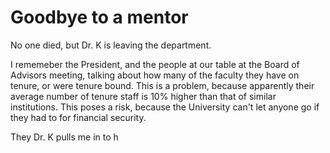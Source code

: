 # Goodbye to a mentor

No one died, but Dr. K is leaving the department. 

I rememeber the President, and the people at our table at the Board of Advisors meeting, talking about how many of the faculty they have on tenure, or were tenure bound. This is a problem, because apparently their average number of tenure staff is 10% higher than that of similar institutions. This poses a risk, because the University can't let anyone go if they had to for financial security. 

They Dr. K pulls me in to h